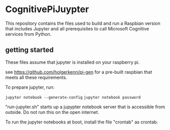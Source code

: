 # CognitivePiJuypter
This repository contains the files used to build and run a Raspbian version that includes Jupyter and all prerequisites to call Microsoft Cognitive services from Python.

## getting started

These files assume that jupyter is installed on your raspberry pi. 

see https://github.com/holgerkenn/pi-gen for a pre-built raspbian that meets all these requirements.

To prepare jupyter, run:

`jupyter notebook --generate-config`
`jupyter notebook password`

"run-jupyter.sh" starts up a jupypter notebook server that is accessible from outside. Do not run this on the open internet.

To run the jupyter notebooks at boot, install the file "crontab" as crontab. 
